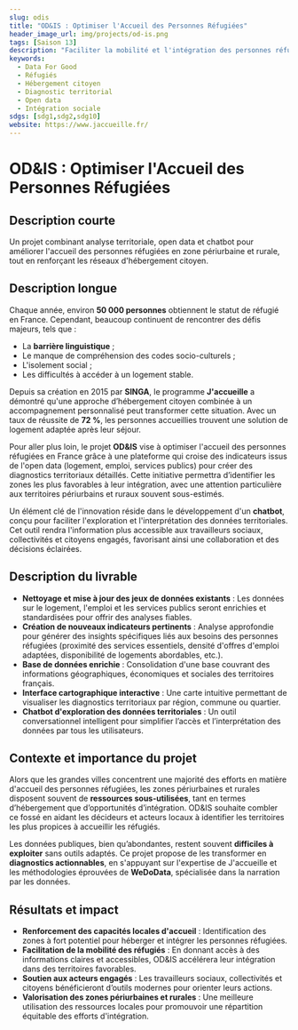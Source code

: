```yaml
---
slug: odis
title: "OD&IS : Optimiser l'Accueil des Personnes Réfugiées"
header_image_url: img/projects/od-is.png
tags: [Saison 13]
description: "Faciliter la mobilité et l'intégration des personnes réfugiées en France grâce à l'analyse territoriale des données publiques et à l'hébergement citoyen."
keywords:
  - Data For Good
  - Réfugiés
  - Hébergement citoyen
  - Diagnostic territorial
  - Open data
  - Intégration sociale
sdgs: [sdg1,sdg2,sdg10]
website: https://www.jaccueille.fr/
---
```


# OD&IS : Optimiser l'Accueil des Personnes Réfugiées

## Description courte
Un projet combinant analyse territoriale, open data et chatbot pour améliorer l'accueil des personnes réfugiées en zone périurbaine et rurale, tout en renforçant les réseaux d'hébergement citoyen.

## Description longue
Chaque année, environ **50 000 personnes** obtiennent le statut de réfugié en France. Cependant, beaucoup continuent de rencontrer des défis majeurs, tels que :  
- La **barrière linguistique** ;  
- Le manque de compréhension des codes socio-culturels ;  
- L'isolement social ;  
- Les difficultés à accéder à un logement stable.  

Depuis sa création en 2015 par **SINGA**, le programme **J'accueille** a démontré qu'une approche d’hébergement citoyen combinée à un accompagnement personnalisé peut transformer cette situation. Avec un taux de réussite de **72 %**, les personnes accueillies trouvent une solution de logement adaptée après leur séjour.  

Pour aller plus loin, le projet **OD&IS** vise à optimiser l'accueil des personnes réfugiées en France grâce à une plateforme qui croise des indicateurs issus de l'open data (logement, emploi, services publics) pour créer des diagnostics territoriaux détaillés. Cette initiative permettra d’identifier les zones les plus favorables à leur intégration, avec une attention particulière aux territoires périurbains et ruraux souvent sous-estimés.

Un élément clé de l'innovation réside dans le développement d'un **chatbot**, conçu pour faciliter l'exploration et l'interprétation des données territoriales. Cet outil rendra l'information plus accessible aux travailleurs sociaux, collectivités et citoyens engagés, favorisant ainsi une collaboration et des décisions éclairées.

## Description du livrable
- **Nettoyage et mise à jour des jeux de données existants** : Les données sur le logement, l'emploi et les services publics seront enrichies et standardisées pour offrir des analyses fiables.  
- **Création de nouveaux indicateurs pertinents** : Analyse approfondie pour générer des insights spécifiques liés aux besoins des personnes réfugiées (proximité des services essentiels, densité d'offres d'emploi adaptées, disponibilité de logements abordables, etc.).  
- **Base de données enrichie** : Consolidation d'une base couvrant des informations géographiques, économiques et sociales des territoires français.  
- **Interface cartographique interactive** : Une carte intuitive permettant de visualiser les diagnostics territoriaux par région, commune ou quartier.  
- **Chatbot d'exploration des données territoriales** : Un outil conversationnel intelligent pour simplifier l’accès et l’interprétation des données par tous les utilisateurs.  

## Contexte et importance du projet
Alors que les grandes villes concentrent une majorité des efforts en matière d'accueil des personnes réfugiées, les zones périurbaines et rurales disposent souvent de **ressources sous-utilisées**, tant en termes d’hébergement que d’opportunités d’intégration. OD&IS souhaite combler ce fossé en aidant les décideurs et acteurs locaux à identifier les territoires les plus propices à accueillir les réfugiés.

Les données publiques, bien qu’abondantes, restent souvent **difficiles à exploiter** sans outils adaptés. Ce projet propose de les transformer en **diagnostics actionnables**, en s'appuyant sur l'expertise de J'accueille et les méthodologies éprouvées de **WeDoData**, spécialisée dans la narration par les données.

## Résultats et impact
- **Renforcement des capacités locales d'accueil** : Identification des zones à fort potentiel pour héberger et intégrer les personnes réfugiées.  
- **Facilitation de la mobilité des réfugiés** : En donnant accès à des informations claires et accessibles, OD&IS accélérera leur intégration dans des territoires favorables.  
- **Soutien aux acteurs engagés** : Les travailleurs sociaux, collectivités et citoyens bénéficieront d’outils modernes pour orienter leurs actions.  
- **Valorisation des zones périurbaines et rurales** : Une meilleure utilisation des ressources locales pour promouvoir une répartition équitable des efforts d'intégration.  
